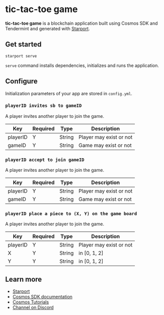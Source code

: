 # tic-tac-toe game

**tic-tac-toe game** is a blockchain application built using Cosmos SDK and Tendermint and generated with [Starport](https://github.com/tendermint/starport).

## Get started

```
starport serve
```

`serve` command installs dependencies, initializes and runs the application.

## Configure

Initialization parameters of your app are stored in `config.yml`.

### `playerID invites sb to gameID`

A player invites another player to join the game.

| Key   | Required | Type            | Description                                       |
| ----- | -------- | --------------- | ------------------------------------------------- |
| playerID  | Y        | String          | Player may exist or not                        |
| gameID | Y        | String | Game may exist or not |

### `playerID accept to join gameID`

A player invites another player to join the game.

| Key   | Required | Type            | Description                                       |
| ----- | -------- | --------------- | ------------------------------------------------- |
| playerID  | Y        | String          | Player may exist or not                        |
| gameID | Y        | String | Game may exist or not |

### `playerID place a piece to (X, Y) on the game board`

A player invites another player to join the game.

| Key   | Required | Type            | Description                                       |
| ----- | -------- | --------------- | ------------------------------------------------- |
| playerID  | Y        | String          | Player may exist or not                        |
| X | Y        | String | in [0, 1, 2] |
| Y | Y        | String | in [0, 1, 2] |

## Learn more

- [Starport](https://github.com/tendermint/starport)
- [Cosmos SDK documentation](https://docs.cosmos.network)
- [Cosmos Tutorials](https://tutorials.cosmos.network)
- [Channel on Discord](https://discord.gg/W8trcGV)
